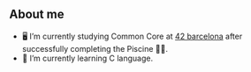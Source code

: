 ## About me
- 🖥️ I’m currently studying Common Core at [42 barcelona](https://www.42barcelona.com/) after successfully completing the Piscine 🏊🏻.
- 🔖 I’m currently learning C language.

